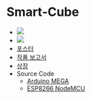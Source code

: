 # Smart-Cube
- <a href="https://youtu.be/aaSwo6hsAOw"><img src="https://img.shields.io/badge/발표영상-FF0000?style=flat-square&logo=YouTube&logoColor=white&link=https://youtu.be/aaSwo6hsAOw"/></a>
- <a href="https://youtu.be/68f6nlIR7AI"><img src="https://img.shields.io/badge/시연영상-FF0000?style=flat-square&logo=YouTube&logoColor=white&link=https://youtu.be/68f6nlIR7AI"/></a>
- [포스터](https://github.com/EuiSeonLEE/Smart-Cube/blob/023d9fe93757e26d146200c3eb431c80f5fb7b93/%5BSEP%5D%EC%A0%9C%EC%B6%9C%EC%9A%A9_%ED%8F%AC%EC%8A%A4%ED%84%B0.pdf)
- [작품 보고서](https://github.com/EuiSeonLEE/Smart-Cube/raw/main/%EC%A1%B8%EC%97%85%EC%9E%91%ED%92%88%20%ED%94%84%EB%A1%9C%EC%A0%9D%ED%8A%B8%20%EC%B5%9C%EC%A2%85%EB%B3%B4%EA%B3%A0%EC%84%9C.hwp)
- [상장](https://github.com/EuiSeonLEE/Smart-Cube/blob/023d9fe93757e26d146200c3eb431c80f5fb7b93/%5B%EC%9D%80%EC%83%81%5D%EC%BA%A1%EC%8A%A4%ED%86%A4%EB%94%94%EC%9E%90%EC%9D%B8_%EC%A0%84%EC%9E%90.PDF)
- Source Code
  - [Arduino MEGA](https://github.com/EuiSeonLEE/Smart-Cube/blob/e8864b9542044067cd097c0607ec1fdce0109e28/ArduinoMAGA.ino)
  - [ESP8266 NodeMCU](https://github.com/EuiSeonLEE/Smart-Cube/blob/e8864b9542044067cd097c0607ec1fdce0109e28/ESP8266NodeMCU.ino)
